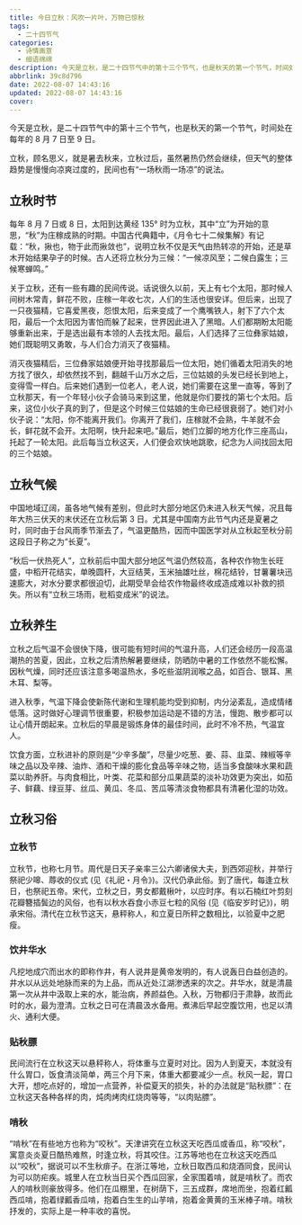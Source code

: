 ```yaml
---
title: 今日立秋：风吹一片叶，万物已惊秋
tags:
  - 二十四节气
categories:
  - 诗情画意
  - 细语绵绵
description: 今天是立秋，是二十四节气中的第十三个节气，也是秋天的第一个节气，时间处在每年的 8 月 7 日至 9 日。
abbrlink: 39c8d796
date: 2022-08-07 14:43:16
updated: 2022-08-07 14:43:16
cover:
---
```

今天是立秋，是二十四节气中的第十三个节气，也是秋天的第一个节气，时间处在每年的 8 月 7 日至 9 日。

立秋，顾名思义，就是暑去秋来，立秋过后，虽然暑热仍然会继续，但天气的整体趋势是慢慢向凉爽过度的，民间也有“一场秋雨一场凉”的说法。

## 立秋时节

每年 8 月 7 日或 8 日，太阳到达黄经 135° 时为立秋，其中“立”为开始的意思，“秋”为庄稼成熟的时期。中国古代典籍中，《月令七十二候集解》有记载：“秋，揪也，物于此而揪敛也”，说明立秋不仅是天气由热转凉的开始，还是草木开始结果孕子的时候。古人还将立秋分为三候：“一候凉风至；二候白露生；三候寒蝉鸣。”

关于立秋，还有一些有趣的民间传说。话说很久以前，天上有七个太阳，那时候人间树木常青，鲜花不败，庄稼一年收七次，人们的生活也很安详。但后来，出现了一只夜猫精，它喜爱黑夜，怨恨太阳，后来变成了一个鹰嘴铁人，射下了六个太阳，最后一个太阳因为害怕而躲了起来，世界因此进入了黑暗。人们都期盼太阳能够重新出来，于是选出最有本领的人去找太阳。最后，人们选择了三位彝家姑娘，她们既聪明又勇敢，与人们合力消灭了夜猫精。

消灭夜猫精后，三位彝家姑娘便开始寻找那最后一位太阳，她们循着太阳消失的地方找了很久，却依然找不到，翻越千山万水之后，三位姑娘的头发已经长到地上，变得雪一样白。后来她们遇到一位老人，老人说，她们需要在这里一直等，等到了立秋那天，有一个年轻小伙子会骑马来到这里，他就是你们要找的第七个太阳。后来，这位小伙子真的到了，但是这个时候三位姑娘的生命已经很衰弱了。她们对小伙子说：“太阳，你不能离开我们。你离开了我们，庄稼就不会熟，牛羊就不会长，鲜花就不会开。太阳啊，快升起来吧。”最后，她们立脚的地方化作三座高山，托起了一轮太阳。此后每当立秋这天，人们便会欢快地跳歌，纪念为人间找回太阳的三个姑娘。

## 立秋气候

中国地域辽阔，虽各地气候有差别，但此时大部分地区仍未进入秋天气候，况且每年大热三伏天的末伏还在立秋后第 3 日。尤其是中国南方此节气内还是夏暑之时，同时由于台风雨季节渐去了，气温更酷热，因而中国医学对从立秋起至秋分前这段日子称之为“长夏”。

“秋后一伏热死人”，立秋前后中国大部分地区气温仍然较高，各种农作物生长旺盛，中稻开花结实，单晚圆秆，大豆结荚，玉米抽雄吐丝，棉花结铃，甘薯薯块迅速膨大，对水分要求都很迫切，此期受旱会给农作物最终收成造成难以补救的损失。所以有“立秋三场雨，秕稻变成米”的说法。

## 立秋养生

立秋之后气温不会很快下降，很可能有短时间的气温升高，人们还会经历一段高温潮热的苦夏，因此，立秋之后清热解暑要继续，防晒防中暑的工作依然不能松懈。因秋气燥，同时还应该注意多喝温热水，多吃些滋阴润喉之品，如百合、银耳、黑木耳、梨等。

进入秋季，气温下降会使新陈代谢和生理机能均受到抑制，内分泌紊乱，造成情绪低落。这时做好心理调节很重要，积极参加运动是不错的方法，慢跑、散步都可以让心情开朗起来。立秋后的早晨是锻炼身体的最佳时间，此时不冷不热，气温宜人。

饮食方面，立秋进补的原则是“少辛多酸”，尽量少吃葱、姜、蒜、韭菜、辣椒等辛味之品以及辛辣、油炸、酒和干燥的膨化食品等辛味之物，适当多食酸味水果和蔬菜以助养肝。与肉食相比，叶类、花菜和部分瓜果蔬菜的淡补功效更为突出，如茄子、鲜藕、绿豆芽、丝瓜、黄瓜、冬瓜、苦瓜等清淡食物都具有清暑化湿的功效。

## 立秋习俗

### 立秋节

立秋节，也称七月节。周代是日天子亲率三公六卿诸侯大夫，到西郊迎秋，并举行祭祀少嗥、蓐收的仪式 (见《礼祀・月令》)。汉代仍承此俗。到了唐代，每逢立秋日，也祭祀五帝。宋代，立秋之日，男女都戴楸叶，以应时序。有以石楠红叶剪刻花瓣簪插鬓边的风俗，也有以秋水吞食小赤豆七粒的风俗 (见《临安岁时记》)，明承宋俗。清代在立秋节这天，悬秤称人，和立夏日所秤之数相比，以验夏中之肥瘦。

### 饮井华水

凡挖地成穴而出水的即称作井，有人说井是黄帝发明的，有人说轰日白益创造的。井水以从远处地脉而来的为上品，而从近处江湖渗透来的次之。井华水，就是清晨第一次从井中汲取上来的水，能治病，养颜益色。入秋，万物都归于肃静，故而此时的水，最为澄清。立秋之日可在清晨汲水备用。煮沸后早起空腹饮用，也足以清火、通利大便。

### 贴秋膘

民间流行在立秋这天以悬秤称人，将体重与立夏时对比。因为人到夏天，本就没有什么胃口，饭食清淡简单，两三个月下来，体重大都要减少一点。秋风一起，胃口大开，想吃点好的，增加一点营养，补偿夏天的损失，补的办法就是“贴秋膘”：在立秋这天各种各样的肉，炖肉烤肉红烧肉等等，“以肉贴膘”。

### 啃秋

“啃秋”在有些地方也称为“咬秋”。天津讲究在立秋这天吃西瓜或香瓜，称“咬秋”，寓意炎炎夏日酷热难熬，时逢立秋，将其咬住。江苏等地也在立秋这天吃西瓜以“咬秋”，据说可以不生秋痱子。在浙江等地，立秋日取西瓜和烧酒同食，民间认为可以防疟疾。城里人在立秋当日买个西瓜回家，全家围着啃，就是啃秋了。而农人的啃秋则豪放得多。他们在瓜棚里，在树荫下，三五成群，席地而坐，抱着红瓤西瓜啃，抱着绿瓤香瓜啃，抱着白生生的山芋啃，抱着金黄黄的玉米棒子啃。啃秋抒发的，实际上是一种丰收的喜悦。